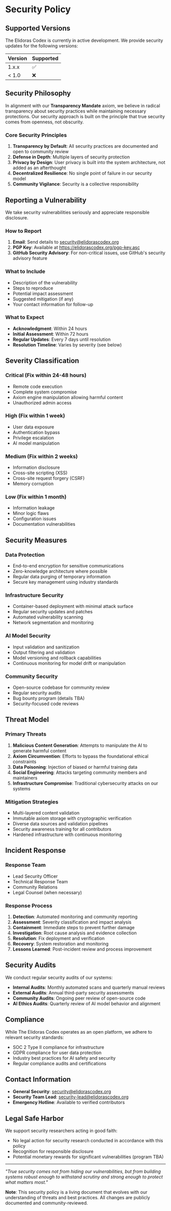 # Security Policy

## Supported Versions

The Elidoras Codex is currently in active development. We provide security updates for the following versions:

| Version | Supported          |
| ------- | ------------------ |
| 1.x.x   | :white_check_mark: |
| < 1.0   | :x:                |

## Security Philosophy

In alignment with our **Transparency Mandate** axiom, we believe in radical transparency about security practices while maintaining necessary protections. Our security approach is built on the principle that true security comes from openness, not obscurity.

### Core Security Principles

1. **Transparency by Default**: All security practices are documented and open to community review
2. **Defense in Depth**: Multiple layers of security protection
3. **Privacy by Design**: User privacy is built into the system architecture, not added as an afterthought
4. **Decentralized Resilience**: No single point of failure in our security model
5. **Community Vigilance**: Security is a collective responsibility

## Reporting a Vulnerability

We take security vulnerabilities seriously and appreciate responsible disclosure.

### How to Report

1. **Email**: Send details to security@elidorascodex.org
2. **PGP Key**: Available at https://elidorascodex.org/pgp-key.asc
3. **GitHub Security Advisory**: For non-critical issues, use GitHub's security advisory feature

### What to Include

- Description of the vulnerability
- Steps to reproduce
- Potential impact assessment
- Suggested mitigation (if any)
- Your contact information for follow-up

### What to Expect

- **Acknowledgment**: Within 24 hours
- **Initial Assessment**: Within 72 hours
- **Regular Updates**: Every 7 days until resolution
- **Resolution Timeline**: Varies by severity (see below)

## Severity Classification

### Critical (Fix within 24-48 hours)
- Remote code execution
- Complete system compromise
- Axiom engine manipulation allowing harmful content
- Unauthorized admin access

### High (Fix within 1 week)
- User data exposure
- Authentication bypass
- Privilege escalation
- AI model manipulation

### Medium (Fix within 2 weeks)
- Information disclosure
- Cross-site scripting (XSS)
- Cross-site request forgery (CSRF)
- Memory corruption

### Low (Fix within 1 month)
- Information leakage
- Minor logic flaws
- Configuration issues
- Documentation vulnerabilities

## Security Measures

### Data Protection
- End-to-end encryption for sensitive communications
- Zero-knowledge architecture where possible
- Regular data purging of temporary information
- Secure key management using industry standards

### Infrastructure Security
- Container-based deployment with minimal attack surface
- Regular security updates and patches
- Automated vulnerability scanning
- Network segmentation and monitoring

### AI Model Security
- Input validation and sanitization
- Output filtering and validation
- Model versioning and rollback capabilities
- Continuous monitoring for model drift or manipulation

### Community Security
- Open-source codebase for community review
- Regular security audits
- Bug bounty program (details TBA)
- Security-focused code reviews

## Threat Model

### Primary Threats
1. **Malicious Content Generation**: Attempts to manipulate the AI to generate harmful content
2. **Axiom Circumvention**: Efforts to bypass the foundational ethical constraints
3. **Data Poisoning**: Injection of biased or harmful training data
4. **Social Engineering**: Attacks targeting community members and maintainers
5. **Infrastructure Compromise**: Traditional cybersecurity attacks on our systems

### Mitigation Strategies
- Multi-layered content validation
- Immutable axiom storage with cryptographic verification
- Diverse data sources and validation pipelines
- Security awareness training for all contributors
- Hardened infrastructure with continuous monitoring

## Incident Response

### Response Team
- Lead Security Officer
- Technical Response Team
- Community Relations
- Legal Counsel (when necessary)

### Response Process
1. **Detection**: Automated monitoring and community reporting
2. **Assessment**: Severity classification and impact analysis
3. **Containment**: Immediate steps to prevent further damage
4. **Investigation**: Root cause analysis and evidence collection
5. **Resolution**: Fix deployment and verification
6. **Recovery**: System restoration and monitoring
7. **Lessons Learned**: Post-incident review and process improvement

## Security Audits

We conduct regular security audits of our systems:

- **Internal Audits**: Monthly automated scans and quarterly manual reviews
- **External Audits**: Annual third-party security assessments
- **Community Audits**: Ongoing peer review of open-source code
- **AI Ethics Audits**: Quarterly review of AI model behavior and alignment

## Compliance

While The Elidoras Codex operates as an open platform, we adhere to relevant security standards:

- SOC 2 Type II compliance for infrastructure
- GDPR compliance for user data protection
- Industry best practices for AI safety and security
- Regular compliance audits and certifications

## Contact Information

- **General Security**: security@elidorascodex.org
- **Security Team Lead**: security-lead@elidorascodex.org
- **Emergency Hotline**: Available to verified contributors

## Legal Safe Harbor

We support security researchers acting in good faith:

- No legal action for security research conducted in accordance with this policy
- Recognition for responsible disclosure
- Potential monetary rewards for significant vulnerabilities (program TBA)

---

*"True security comes not from hiding our vulnerabilities, but from building systems robust enough to withstand scrutiny and strong enough to protect what matters most."*

**Note**: This security policy is a living document that evolves with our understanding of threats and best practices. All changes are publicly documented and community-reviewed.
